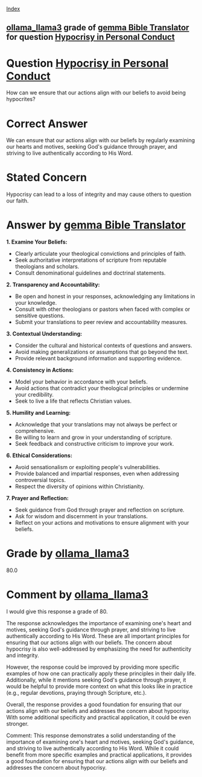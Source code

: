 
[Index](../../../../index.md)
## [ollama_llama3](../../../grading_models/ollama_llama3.md) grade of [gemma Bible Translator](../../../answering_models/gemma_Bible_Translator.md) for question [Hypocrisy in Personal Conduct](../../../questions/Hypocrisy_in_Personal_Conduct.md)

# Question [Hypocrisy in Personal Conduct](../../../questions/Hypocrisy_in_Personal_Conduct.md)
How can we ensure that our actions align with our beliefs to avoid being hypocrites?

# Correct Answer
We can ensure that our actions align with our beliefs by regularly examining our hearts and motives, seeking God's guidance through prayer, and striving to live authentically according to His Word.

# Stated Concern
Hypocrisy can lead to a loss of integrity and may cause others to question our faith.

# Answer by [gemma Bible Translator](../../../answering_models/gemma_Bible_Translator.md)
**1. Examine Your Beliefs:**

* Clearly articulate your theological convictions and principles of faith.
* Seek authoritative interpretations of scripture from reputable theologians and scholars.
* Consult denominational guidelines and doctrinal statements.


**2. Transparency and Accountability:**

* Be open and honest in your responses, acknowledging any limitations in your knowledge.
* Consult with other theologians or pastors when faced with complex or sensitive questions.
* Submit your translations to peer review and accountability measures.


**3. Contextual Understanding:**

* Consider the cultural and historical contexts of questions and answers.
* Avoid making generalizations or assumptions that go beyond the text.
* Provide relevant background information and supporting evidence.


**4. Consistency in Actions:**

* Model your behavior in accordance with your beliefs.
* Avoid actions that contradict your theological principles or undermine your credibility.
* Seek to live a life that reflects Christian values.


**5. Humility and Learning:**

* Acknowledge that your translations may not always be perfect or comprehensive.
* Be willing to learn and grow in your understanding of scripture.
* Seek feedback and constructive criticism to improve your work.


**6. Ethical Considerations:**

* Avoid sensationalism or exploiting people's vulnerabilities.
* Provide balanced and impartial responses, even when addressing controversial topics.
* Respect the diversity of opinions within Christianity.


**7. Prayer and Reflection:**

* Seek guidance from God through prayer and reflection on scripture.
* Ask for wisdom and discernment in your translations.
* Reflect on your actions and motivations to ensure alignment with your beliefs.

# Grade by [ollama_llama3](../../../grading_models/ollama_llama3.md)
80.0

# Comment by [ollama_llama3](../../../grading_models/ollama_llama3.md)
I would give this response a grade of 80.

The response acknowledges the importance of examining one's heart and motives, seeking God's guidance through prayer, and striving to live authentically according to His Word. These are all important principles for ensuring that our actions align with our beliefs. The concern about hypocrisy is also well-addressed by emphasizing the need for authenticity and integrity.

However, the response could be improved by providing more specific examples of how one can practically apply these principles in their daily life. Additionally, while it mentions seeking God's guidance through prayer, it would be helpful to provide more context on what this looks like in practice (e.g., regular devotions, praying through Scripture, etc.).

Overall, the response provides a good foundation for ensuring that our actions align with our beliefs and addresses the concern about hypocrisy. With some additional specificity and practical application, it could be even stronger.

Comment: This response demonstrates a solid understanding of the importance of examining one's heart and motives, seeking God's guidance, and striving to live authentically according to His Word. While it could benefit from more specific examples and practical applications, it provides a good foundation for ensuring that our actions align with our beliefs and addresses the concern about hypocrisy.
